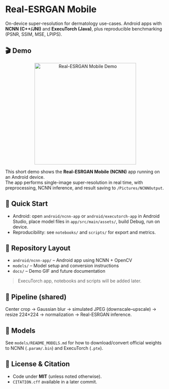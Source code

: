 # Real-ESRGAN Mobile

On-device super-resolution for dermatology use-cases.
Android apps with **NCNN (C++/JNI)** and **ExecuTorch (Java)**, plus reproducible benchmarking (PSNR, SSIM, MSE, LPIPS).

## 🎬 Demo

<p align="center">
  <img src="docs/demo ncnn app.gif" alt="Real-ESRGAN Mobile Demo" width="320"/>
</p>

This short demo shows the **Real-ESRGAN Mobile (NCNN)** app running on an Android device.  
The app performs single-image super-resolution in real time, with preprocessing, NCNN inference, and result saving to `/Pictures/NCNNOutput`.


## 🚀 Quick Start
- Android: open `android/ncnn-app` or `android/executorch-app` in Android Studio, place model files in `app/src/main/assets/`, build Debug, run on device.
- Reproducibility: see `notebooks/` and `scripts/` for export and metrics.

## 📁 Repository Layout
- `android/ncnn-app/` – Android app using NCNN + OpenCV  
- `models/` – Model setup and conversion instructions  
- `docs/` – Demo GIF and future documentation  

> ExecuTorch app, notebooks and scripts will be added later.


## 🧪 Pipeline (shared)
Center crop → Gaussian blur → simulated JPEG (downscale–upscale) → resize 224×224 → normalization → Real-ESRGAN inference.

## 🔗 Models
See `models/README_MODELS.md` for how to download/convert official weights to NCNN (`.param/.bin`) and ExecuTorch (`.pte`).

## 📄 License & Citation
- Code under **MIT** (unless noted otherwise).
- `CITATION.cff` available in a later commit.
